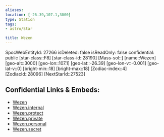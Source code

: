 ```yaml
---
aliases: 
location: [-26.39,107.1,3000]
type: Station
tags:
- astro/Star

title: Wezen
---
```

SpocWebEntityId: 27266
isDeleted: false
isReadOnly: false
confidential: public
[star-class::F8]
[star-class-id::28190]
[Mass-sol::]
[name::Wezen]
[geo-alt::3000]
[geo-lon::107.1]
[geo-lat::-26.39]
[geo-lon-v::-0.001]
[geo-lat-v::0]
[bright-min::18]
[bright-max::18]
[Zodiac-index::4]
[ZodiacId::28096]
[NextStarId::27523]



## Confidential Links & Embeds: 
- [Wezen](../../../_public/astro/Star/Wezen.md) 
- [Wezen.internal](../../../_internal/astro/Star/Wezen.internal.md) 
- [Wezen.protect](../../../_protect/astro/Star/Wezen.protect.md) 
- [Wezen.private](../../../_private/astro/Star/Wezen.private.md) 
- [Wezen.personal](../../../_personal/astro/Star/Wezen.personal.md) 
- [Wezen.secret](../../../_secret/astro/Star/Wezen.secret.md) 

